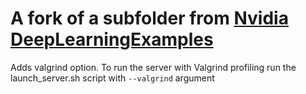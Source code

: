 # A fork of a subfolder from [Nvidia DeepLearningExamples](https://github.com/NVIDIA/DeepLearningExamples)

Adds valgrind option.
To run the server with Valgrind profiling run the launch_server.sh script with `--valgrind` argument
